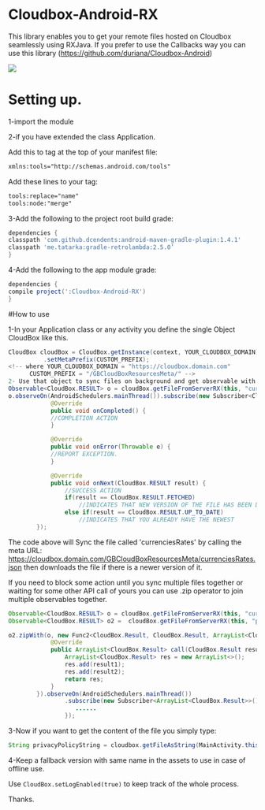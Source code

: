 # Cloudbox-Android-RX
This library enables you to get your remote files hosted on Cloudbox seamlessly using RXJava.
If you prefer to use the Callbacks way you can use this library (https://github.com/duriana/Cloudbox-Android)

[![](https://jitpack.io/v/duriana/Cloudbox-Android-RX.svg)](https://jitpack.io/#duriana/Cloudbox-Android-RX)

# Setting up.

1-import the module 

2-if you have extended the class Application.

Add this to <manifest> tag at the top of your manifest file:
```xml
xmlns:tools="http://schemas.android.com/tools" 
```

Add these lines to your <application> tag:
```xml
tools:replace="name"
tools:node:"merge"
```

3-Add the following to the project root build grade:
```groovy
dependencies {
classpath 'com.github.dcendents:android-maven-gradle-plugin:1.4.1'
classpath 'me.tatarka:gradle-retrolambda:2.5.0’
}
```
4-Add the following to the app module grade:
```groovy
dependencies {
compile project(':Cloudbox-Android-RX')
}
```

#How to use

1-In your Application class or any activity you define the single Object CloudBox like this.
```java
CloudBox cloudBox = CloudBox.getInstance(context, YOUR_CLOUDBOX_DOMAIN)
          .setMetaPrefix(CUSTOM_PREFIX);
<!-- where YOUR_CLOUDBOX_DOMAIN = "https://cloudbox.domain.com"
      CUSTOM_PREFIX = "/GBCloudBoxResourcesMeta/" -->
2- Use that object to sync files on background and get observable with the result of the process.
Observable<CloudBox.RESULT> o = cloudBox.getFileFromServerRX(this, "currenciesRates", ".json");
o.observeOn(AndroidSchedulers.mainThread()).subscribe(new Subscriber<CloudBox.RESULT>() {
            @Override
            public void onCompleted() {
            //COMPLETION ACTION
            }

            @Override
            public void onError(Throwable e) {
            //REPORT EXCEPTION.
            }

            @Override
            public void onNext(CloudBox.RESULT result) {
                //SUCCESS ACTION
                if(result == CloudBox.RESULT.FETCHED)
                    //INDICATES THAT NEW VERSION OF THE FILE HAS BEEN DOWNLOADED.
                else if(result == CloudBox.RESULT.UP_TO_DATE)
                    //INDICATES THAT YOU ALREADY HAVE THE NEWEST
        });
```

The code above will Sync the file called 'currenciesRates' by calling the meta URL:
https://cloudbox.domain.com/GBCloudBoxResourcesMeta/currenciesRates.json
then downloads the file if there is a newer version of it.


If you need to block some action until you sync multiple files together or waiting for some other API call of yours
you can use .zip operator to join multiple observables together.
```java
Observable<CloudBox.RESULT> o = cloudBox.getFileFromServerRX(this, "currenciesRates", ".json");
Observable<CloudBox.RESULT> o2 =  cloudBox.getFileFromServerRX(this, "privacyPolicy", ".json");

o2.zipWith(o, new Func2<CloudBox.Result, CloudBox.Result, ArrayList<CloudBox.Result>>() {
            @Override
            public ArrayList<CloudBox.Result> call(CloudBox.Result result1, CloudBox.Result result2) {
                ArrayList<CloudBox.Result> res = new ArrayList<>();
                res.add(result1);
                res.add(result2);
                return res;
            }
        }).observeOn(AndroidSchedulers.mainThread())
                .subscribe(new Subscriber<ArrayList<CloudBox.Result>>() {
                   ...... 
                });
```

3-Now if you want to get the content of the file you simply type:
```java 
String privacyPolicyString = cloudbox.getFileAsString(MainActivity.this, "privacyPolicy", ".json");
```

4-Keep a fallback version with same name in the assets to use in case of offline use.

Use ```CloudBox.setLogEnabled(true)``` to keep track of the whole process.

Thanks.
